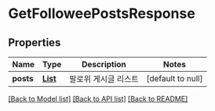 # GetFolloweePostsResponse

## Properties

| Name      | Type                         | Description | Notes             |
|-----------|------------------------------|-------------|-------------------|
| **posts** | [**List**](FollowPostDTO.md) | 팔로위 게시글 리스트 | [default to null] |

[[Back to Model list]](../API#documentation-for-models) [[Back to API list]](../API#documentation-for-api-endpoints) [[Back to README]](../API)

